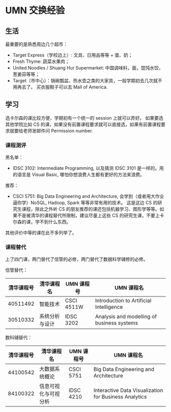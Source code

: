 # UMN 交换经验

## 生活

最重要的是熟悉周边几个超市：

- Target Express（学校边上）: 文具、日用品等等 + 蛋、奶；
- Fresh Thyme: 蔬菜水果肉；
- United Noodles / Shuang Hur Supermarket: 中国调味料，面，馄饨水饺，葱姜蒜等等；
- Target（市中心）：锅碗瓢盆、热水壶之类的大家具，一般学期初去几次就不用再去了。
	买衣服鞋子可以去 Mall of America.

## 学习

选卡尔森的课比较方便，学期初有一个统一的 session 上就可以弄好。
如果要选其他学院比如 CS 的课，如果没有前置课程要求就可以直接选，如果有前置课程要求就要给老师发邮件问 Permission number.

### 课程测评

黑名单：
- IDSC 3102: Intermediate Programming, 以及猜测 IDSC 3101 是一样的。用的语言是 Visual Basic, 哪怕你想浪费人生都有更好的方法来浪费。

推荐：
- CSCI 5751: Big Data Engineering and Architecture, 会学到（或者用大作业逼你学）NoSQL, Hadoop, Spark 等等非常有用的技术。
这是这边 CS 的研究生课程，除此之外听 CS 的朋友推荐的课还包括机器学习、图形学等等。如果不是被清华的课程替代所限制，建议尽量上这些 CS 的研究生课，不要上卡尔森的课，学不到什么东西。

其他评价中等的课在此不多列举了。

### 课程替代

上了四门课，两门替代了信管的必修，两门替代了数据科学辅修的必修。

信管替代：

| 清华课程号 | 清华课程名     | UMN 课程号 | UMN 课程名                                 |
| ---------- | -------------- | ---------- | ------------------------------------------ |
| 40511492   | 智能技术       | CSCI 4511W | Introduction to Artificial Intelligence    |
| 30510332   | 系统分析与设计 | IDSC 3202  | Analysis and modelling of business systems |

数科辅替代：

| 清华课程号 | 清华课程名           | UMN 课程号 | UMN 课程名                                            |
| ---------- | -------------------- | ---------- | ----------------------------------------------------- |
| 44100542   | 大数据系统概论       | CSCI 5751  | Big Data Engineering and Architecture                 |
| 84100322   | 信息可视化与可视分析 | IDSC 4210  | Interactive Data Visualization for Business Analytics |



